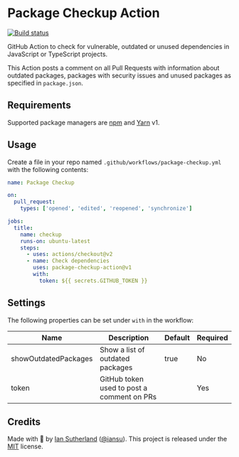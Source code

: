 # Package Checkup Action

[![Build status](https://github.com/iansu/package-checkup-action/workflows/CI/badge.svg)](https://github.com/iansu/package-checkup-action/actions)

GitHub Action to check for vulnerable, outdated or unused dependencies in JavaScript or TypeScript projects.

This Action posts a comment on all Pull Requests with information about outdated packages, packages with security issues and unused packages as specified in `package.json`.

## Requirements

Supported package managers are [npm](https://www.npmjs.com/) and [Yarn](https://classic.yarnpkg.com/lang/en/) v1.

## Usage

Create a file in your repo named `.github/workflows/package-checkup.yml` with the following contents:

```yml
name: Package Checkup

on:
  pull_request:
    types: ['opened', 'edited', 'reopened', 'synchronize']

jobs:
  title:
    name: checkup
    runs-on: ubuntu-latest
    steps:
      - uses: actions/checkout@v2
      - name: Check dependencies
        uses: package-checkup-action@v1
        with:
          token: ${{ secrets.GITHUB_TOKEN }}
```

## Settings

The following properties can be set under `with` in the workflow:

| Name                 | Description                                | Default | Required |
| -------------------- | ------------------------------------------ | ------- | -------- |
| showOutdatedPackages | Show a list of outdated packages           | true    | No       |
| token                | GitHub token used to post a comment on PRs |         | Yes      |

## Credits

Made with :tumbler_glass: by [Ian Sutherland](https://iansutherland.ca) ([@iansu](https://twitter.com/iansu)). This project is released under the [MIT](/LICENSE) license.
